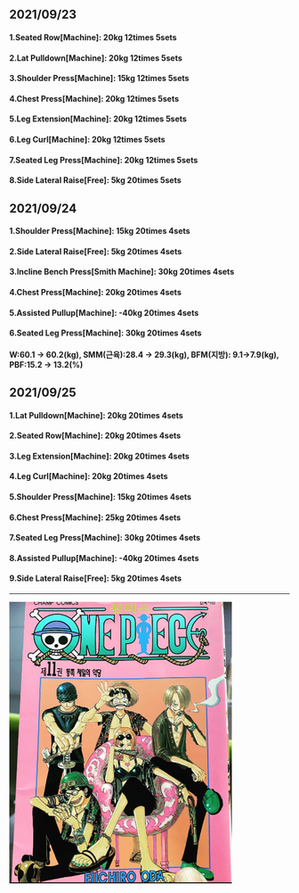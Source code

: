 ## 2021/09/23
#### 1.Seated Row\[Machine\]: 20kg 12times 5sets
#### 2.Lat Pulldown\[Machine\]: 20kg 12times 5sets
#### 3.Shoulder Press\[Machine\]: 15kg 12times 5sets
#### 4.Chest Press\[Machine\]: 20kg 12times 5sets
#### 5.Leg Extension\[Machine\]: 20kg 12times 5sets
#### 6.Leg Curl\[Machine\]: 20kg 12times 5sets
#### 7.Seated Leg Press\[Machine\]: 20kg 12times 5sets
#### 8.Side Lateral Raise\[Free\]: 5kg 20times 5sets

## 2021/09/24
#### 1.Shoulder Press\[Machine\]: 15kg 20times 4sets
#### 2.Side Lateral Raise\[Free\]: 5kg 20times 4sets
#### 3.Incline Bench Press\[Smith Machine\]: 30kg 20times 4sets
#### 4.Chest Press\[Machine\]: 20kg 20times 4sets
#### 5.Assisted Pullup\[Machine\]: -40kg 20times 4sets
#### 6.Seated Leg Press\[Machine\]: 30kg 20times 4sets
#### W:60.1 -> 60.2(kg), SMM(근육):28.4 -> 29.3(kg), BFM(지방): 9.1->7.9(kg), PBF:15.2 -> 13.2(%)

## 2021/09/25
#### 1.Lat Pulldown\[Machine\]: 20kg 20times 4sets
#### 2.Seated Row\[Machine\]: 20kg 20times 4sets
#### 3.Leg Extension\[Machine\]: 20kg 20times 4sets
#### 4.Leg Curl\[Machine\]: 20kg 20times 4sets
#### 5.Shoulder Press\[Machine\]: 15kg 20times 4sets
#### 6.Chest Press\[Machine\]: 25kg 20times 4sets
#### 7.Seated Leg Press\[Machine\]: 30kg 20times 4sets
#### 8.Assisted Pullup\[Machine\]: -40kg 20times 4sets
#### 9.Side Lateral Raise\[Free\]: 5kg 20times 4sets

---
<img src='./_resources/__011.png' width='400px' />

